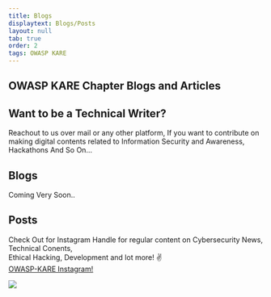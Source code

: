 ```yaml
---
title: Blogs
displaytext: Blogs/Posts
layout: null
tab: true
order: 2
tags: OWASP KARE
---
```


## **OWASP KARE Chapter Blogs and Articles**
## Want to be a Technical Writer?
Reachout to us over mail or any other platform, If you want to contribute on making digital contents related to Information Security and Awareness, Hackathons And So On... 

## Blogs

Coming Very Soon..

## Posts
Check Out for Instagram Handle for regular content on Cybersecurity News, Technical Conents, <br>
Ethical Hacking, Development and lot more! :v: <br>
<a href="https://www.instagram.com/nipunnegi" target="_blank">OWASP-KARE Instagram! </a> <br>

<img src="assets/images/owaspinsta.png" > <br>
